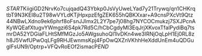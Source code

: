 $START$KiigiGD2NrvKo7cujqadQ43Ybkp0JsVyUweLYad7y21Trywq/qn1CHKrqtbT9N3KEI8u2T98wVYLdKTjHpxpzEfgZEK655hQBKXxar+A9cnsPXcVt9Qtz44NBwLXdno9ek6phrf8oFsnJJlmx2L2Y7pe7j08hg7NYCOCmukzj7SXJPcnAKyWQEafXtugvYWmgzi6S4pk7Rd5C/hCbCgdyMl3EqJrjXKvoxTfalPydiBq7tsmrDA52YDGiaFLHtSMfMGzJo5AWgsuhoQI1lvDKn4we3IRNjOqLpH1Ej0RL8zh8J5VwfUPwOqLFg9RHJEwnmsKpj4FpOwQXZnVKhhHeXddUnEm4uQDGuglFsUN9/Optrp+VFQvRoEOf2ismacP$END$